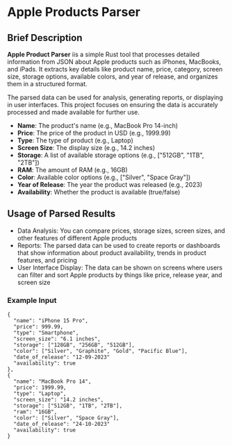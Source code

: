 # Apple Products Parser

## Brief Description

**Apple Product Parser** iis a simple Rust tool that processes detailed information from JSON about Apple products such as iPhones, MacBooks, and iPads. It extracts key details like product name, price, category, screen size, storage options, available colors, and year of release, and organizes them in a structured format.

The parsed data can be used for analysis, generating reports, or displaying in user interfaces. This project focuses on ensuring the data is accurately processed and made available for further use.

- **Name**: The product's name (e.g., MacBook Pro 14-inch)
- **Price**: The price of the product in USD (e.g., 1999.99)
- **Type**: The type of product (e.g., Laptop)
- **Screen Size**: The display size (e.g., 14.2 inches)
- **Storage**: A list of available storage options (e.g., ["512GB", "1TB", "2TB"])
- **RAM**: The amount of RAM (e.g., 16GB)
- **Color**: Available color options (e.g., ["Silver", "Space Gray"])
- **Year of Release**: The year the product was released (e.g., 2023)
- **Availability**: Whether the product is available (true/false)

## Usage of Parsed Results
- Data Analysis: You can compare prices, storage sizes, screen sizes, and other features of different Apple products
- Reports: The parsed data can be used to create reports or dashboards that show information about product availability, trends in product features, and pricing
- User Interface Display: The data can be shown on screens where users can filter and sort Apple products by things like price, release year, and screen size


### Example Input
    {
      "name": "iPhone 15 Pro",
      "price": 999.99,
      "type": "Smartphone",
      "screen_size": "6.1 inches",
      "storage": ["128GB", "256GB", "512GB"],
      "color": ["Silver", "Graphite", "Gold", "Pacific Blue"],
      "date_of_release": "12-09-2023"
      "availability": true
    },
    {
      "name": "MacBook Pro 14",
      "price": 1999.99,
      "type": "Laptop",
      "screen_size": "14.2 inches",
      "storage": ["512GB", "1TB", "2TB"],
      "ram": "16GB",
      "color": ["Silver", "Space Gray"],
      "date_of_release": "24-10-2023"
      "availability": true
    }
